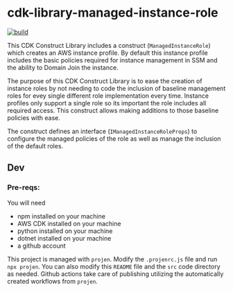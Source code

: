 # cdk-library-managed-instance-role

[![build](https://github.com/RenovoSolutions/cdk-library-managed-instance-role/actions/workflows/build.yml/badge.svg)](https://github.com/RenovoSolutions/cdk-library-managed-instance-role/workflows/build.yml)

This CDK Construct Library includes a construct (`ManagedInstanceRole`) which creates an AWS instance profile. By default this instance profile includes the basic policies required for instance management in SSM and the ability to Domain Join the instance.

The purpose of this CDK Construct Library is to ease the creation of instance roles by not needing to code the inclusion of baseline management roles for evey single different role implementation every time. Instance profiles only support a single role so its important the role includes all required access. This construct allows making additions to those baseline policies with ease.

The construct defines an interface (`IManagedInstanceRoleProps`) to configure the managed policies of the role as well as manage the inclusion of the default roles.

## Dev

### Pre-reqs:

You will need

* npm installed on your machine
* AWS CDK installed on your machine
* python installed on your machine
* dotnet installed on your machine
* a github account

This project is managed with `projen`. Modify the `.projenrc.js` file and run `npx projen`. You can also modify this `README` file and the `src` code directory as needed. Github actions take care of publishing utilizing the automatically created workflows from `projen`.
